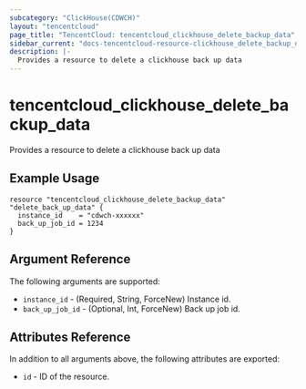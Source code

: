 ```yaml
---
subcategory: "ClickHouse(CDWCH)"
layout: "tencentcloud"
page_title: "TencentCloud: tencentcloud_clickhouse_delete_backup_data"
sidebar_current: "docs-tencentcloud-resource-clickhouse_delete_backup_data"
description: |-
  Provides a resource to delete a clickhouse back up data
---
```


# tencentcloud_clickhouse_delete_backup_data

Provides a resource to delete a clickhouse back up data

## Example Usage

```hcl
resource "tencentcloud_clickhouse_delete_backup_data" "delete_back_up_data" {
  instance_id    = "cdwch-xxxxxx"
  back_up_job_id = 1234
}
```

## Argument Reference

The following arguments are supported:

* `instance_id` - (Required, String, ForceNew) Instance id.
* `back_up_job_id` - (Optional, Int, ForceNew) Back up job id.

## Attributes Reference

In addition to all arguments above, the following attributes are exported:

* `id` - ID of the resource.




